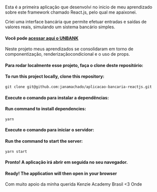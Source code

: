 Esta é a primeira aplicação que desenvolvi no inicio de meu aprendizado sobre este framework chamado React.js, pelo qual me apaixonei.

Criei uma interface bancária que permite efetuar entradas e saídas de valores reais, simulando um sistema bancário simples.

#### Você pode [acessar aqui o UNBANK](https://react-entrega-s1-nu-kenzie-janamachado-janamachado.vercel.app/)


Neste projeto meus aprendizados se consolidaram em torno de componentização, renderizaçãocondicional e o uso de props.

#### Para rodar localmente esse projeto, faça o clone deste repositório:
#### To run this project locally, clone this repository:
````
git clone git@github.com:janamachado/aplicacao-bancaria-reactjs.git
````

#### Execute o comando para instalar a dependências:
#### Run command to install dependencies:
````
yarn
````

#### Execute o comando para iniciar o servidor:
#### Run the command to start the server:
````
yarn start
````

#### Pronto! A aplicação irá abrir em seguida no seu navegador.
#### Ready! The application will then open in your browser


Com muito apoio da minha querida Kenzie Academy Brasil <3 Onde 
